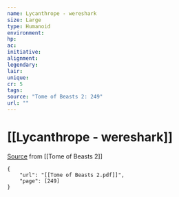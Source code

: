 ```yaml
---
name: Lycanthrope - wereshark
size: Large
type: Humanoid
environment: 
hp: 
ac: 
initiative: 
alignment: 
legendary: 
lair: 
unique: 
cr: 5
tags: 
source: "Tome of Beasts 2: 249"
url: ""
---
```

# [[Lycanthrope - wereshark]]

[Source](zotero://open-pdf/library/items/9UQIAB6R?page=249) from [[Tome of Beasts 2]]

```pdf
{
	"url": "[[Tome of Beasts 2.pdf]]",
	"page": [249]
}
```

